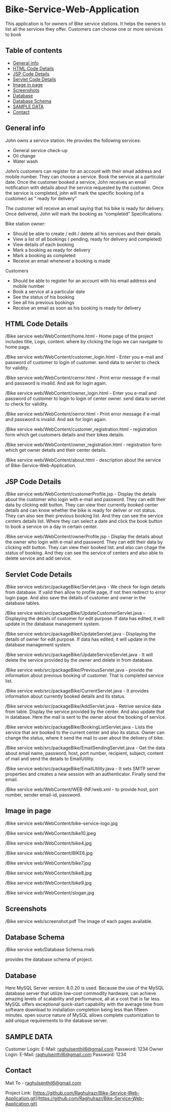 # Bike-Service-Web-Application
This application is for owners of Bike service stations. It helps the owners to list all the services they offer. Customers can choose one or more services to book

## Table of contents
* [General info](#general-info)
* [HTML Code Details](#html-code-details)
* [JSP Code Details](#jsp-code-details)
* [Servlet Code Details](#servlet-code-details)
* [Image in page](#image-in-page)
* [Screenshots](#screenshots)
* [Database](#database)
* [Database Schema](#databaseschema)
* [SAMPLE DATA](#sampledata)
* [Contact](#contact)

## General info
John owns a service station. He provides the following services:
- General service check-up
- Oil change
- Water wash

John’s customers can register for an account with their email address and mobile number.
They can choose a service. Book the service at a particular date.
Once the customer booked a service, John receives an email notification with details about the
service requested by the customer.
Once the service is completed, john will mark the specific booking (of a customer) as “ ready for
delivery”

The customer will receive an email saying that his bike is ready for delivery.
Once delivered, John will mark the booking as “completed”
Specifications:

Bike station owner:

- Should be able to create / edit / delete all his services and their details
- View a list of all bookings ( pending, ready for delivery and completed)
- View details of each booking
- Mark a booking as ready for delivery
- Mark a booking as completed
- Receive an email whenever a booking is made

Customers

- Should be able to register for an account with his email address and mobile number
- Book a service at a particular date
- See the status of his booking
- See all his previous bookings
- Receive an email as soon as his booking is ready for delivery

## HTML Code Details

/Bike service web/WebContent/home.html - Home page of the project includes title, Logo, content. where by clicking the logo we can navigate to home page.

/Bike service web/WebContent/customer_login.html - Enter you e-mail and password of customer to login of customer. send data to servlet to check for validity.

/Bike service web/WebContent/cerror.html - Print error message if e-mail and password is invalid. And ask for login again.

/Bike service web/WebContent/owner_login.html - Enter you e-mail and password of customer to login to login of center owner. send data to servlet to check for validity.

/Bike service web/WebContent/oerror.html - Print error message if e-mail and password is invalid. And ask for login again.

/Bike service web/WebContent/customer_registration.html  - registration form which get customers details and their bikes details.

/Bike service web/WebContent/owner_registration.html - registration form which get owner details and their center details.

/Bike service web/WebContent/about.html - description about the service of Bike-Service-Web-Application.

## JSP Code Details

/Bike service web/WebContent/customerProfile.jsp - Display the details about the customer who login with e-mail and password. They can edit their data by clicking edit button.
They can view their currently booked center details and can know whether the bike is ready for deliver or not status. They can also see their previous booking list. 
And they can see the service centers details list. Where they can select a date and click the book button to book a service on a day in certain center. 

/Bike service web/WebContent/ownerProfile.jsp - Display the details about the owner who login with e-mail and password. They can edit their data by clicking edit button.
They can view their booked list. and also can chage the status of booking. And they can see the service of centers and also able to delete service and add service.

## Servlet Code Details

/Bike service web/src/packageBike/Servlet.java - We check for login details from database. If valid then allow to profile page, if not then redirect to error login page. And also save the details of customer and owner in the database tables.

/Bike service web/src/packageBike/UpdateCustomerServlet.java - Displaying the details of customer for edit purpose. If data has edited, it will update in the database management system.

/Bike service web/src/packageBike/UpdateServlet.java - Displaying the details of owner for edit purpose. If data has edited, it will update in the database management system.

/Bike service web/src/packageBike/UpdateServiceServlet.java - It will delete the service provided by the owner and delete in from database.

/Bike service web/src/packageBike/PreviousServlet.java - provide the information about previous booking of customer. That is completed service list.
 
/Bike service web/src/packageBike/CurrentServlet.java - It provides information about currently booked details and its status.

/Bike service web/src/packageBike/AddServlet.java - Retrive service data from table. Display the service provided by the center. And also update that in database. Here the mail is sent to the owner about the booking of service. 

/Bike service web/src/packageBike/BookingListServlet.java - Lists the service that are booked to the current center and also its status. Owner can change the status, where it send the mail to user about the delivery of bike.

/Bike service web/src/packageBike/EmailSendingServlet.java - Get the data about email name, password, host, port number, recipient, subject, content of mail and send the details to EmailUtility.

/Bike service web/src/packageBike/EmailUtility.java - It sets SMTP server properties and creates a new session with an authenticator. Finally send the email.

/Bike service web/WebContent/WEB-INF/web.xml - to provide host, port number, sender email-id, password.

## Image in page

/Bike service web/WebContent/bike-service-logo.jpg

/Bike service web/WebContent/bike10.jpeg

/Bike service web/WebContent/bike4.jpg

/Bike service web/WebContent/BIKE6.jpg

/Bike service web/WebContent/bike7.jpg

/Bike service web/WebContent/bike8.jpg

/Bike service web/WebContent/bike9.jpg

/Bike service web/WebContent/slogan.jpg

## Screenshots
/Bike service web/screenshot.pdf 
The Image of each pages available.

## Database Schema

/Bike service web/Database Schema.mwb 

provides the database schema of project.

## Database

Here MySQL Server version: 8.0.20 is used. Because the use of the MySQL database server that utilize low-cost commodity hardware, can achieve amazing levels of scalability and performance, all at a cost that is far less. MySQL offers exceptional quick-start capability with the average time from software download to installation completion being less than fifteen minutes. open source nature of MySQL allows complete customization to add unique requirements to the database server.

## SAMPLE DATA
Customer Login:
E-Mail: raghulsenthil6@gmail.com
Password: 1234
Owner Login:
E-Mail: raghulsenthil6@gmail.com
Password: 1234



## Contact
Mail To - raghulsenthil6@gmail.com

Project Link: [https://github.com/Raghulrazr/Bike-Service-Web-Application.git](https://github.com/Raghulrazr/Bike-Service-Web-Application.git)
